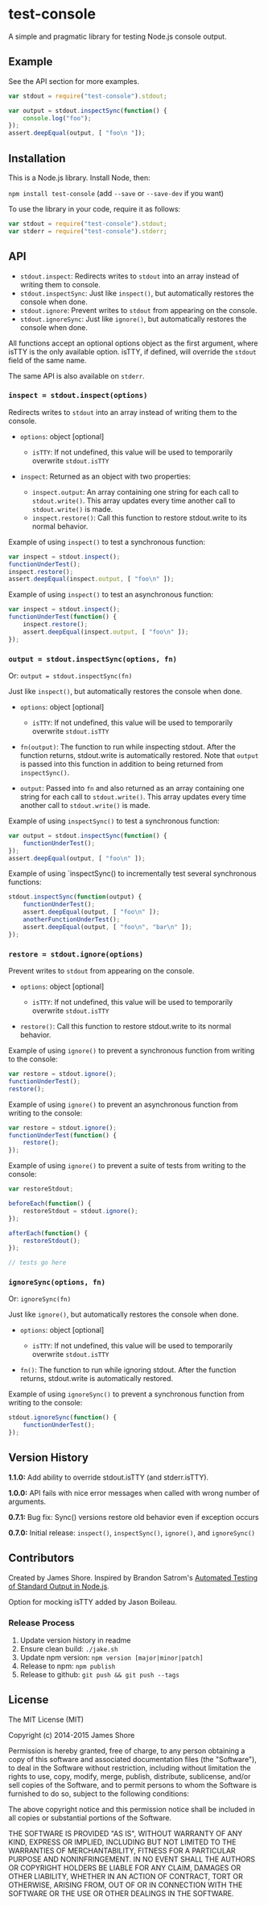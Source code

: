 # test-console

A simple and pragmatic library for testing Node.js console output.


## Example

See the API section for more examples.

```javascript
var stdout = require("test-console").stdout;

var output = stdout.inspectSync(function() {
    console.log("foo");
});
assert.deepEqual(output, [ "foo\n "]);
```

## Installation

This is a Node.js library. Install Node, then:

`npm install test-console` (add `--save` or `--save-dev` if you want)

To use the library in your code, require it as follows:

```javascript
var stdout = require("test-console").stdout;
var stderr = require("test-console").stderr;
```


## API

* `stdout.inspect`: Redirects writes to `stdout` into an array instead of writing them to console.
* `stdout.inspectSync`: Just like `inspect()`, but automatically restores the console when done.
* `stdout.ignore`: Prevent writes to `stdout` from appearing on the console.
* `stdout.ignoreSync`: Just like `ignore()`, but automatically restores the console when done.

All functions accept an optional options object as the first argument, where isTTY is the only available option. isTTY, if defined, will override the `stdout` field of the same name.

The same API is also available on `stderr`.


### `inspect = stdout.inspect(options)`

Redirects writes to `stdout` into an array instead of writing them to the console.

* `options`: object [optional]
  * `isTTY`: If not undefined, this value will be used to temporarily overwrite `stdout.isTTY`

* `inspect`: Returned as an object with two properties:
  * `inspect.output`: An array containing one string for each call to `stdout.write()`. This array updates every time another call to `stdout.write()` is made.
  * `inspect.restore()`: Call this function to restore stdout.write to its normal behavior.

Example of using `inspect()` to test a synchronous function:

```javascript
var inspect = stdout.inspect();
functionUnderTest();
inspect.restore();
assert.deepEqual(inspect.output, [ "foo\n" ]);
```

Example of using `inspect()` to test an asynchronous function:

```javascript
var inspect = stdout.inspect();
functionUnderTest(function() {
    inspect.restore();
    assert.deepEqual(inspect.output, [ "foo\n" ]);
});
```


### `output = stdout.inspectSync(options, fn)`
Or: `output = stdout.inspectSync(fn)`

Just like `inspect()`, but automatically restores the console when done.

* `options`: object [optional]
  * `isTTY`: If not undefined, this value will be used to temporarily overwrite `stdout.isTTY`

* `fn(output)`: The function to run while inspecting stdout. After the function returns, stdout.write is automatically restored. Note that `output` is passed into this function in addition to being returned from `inspectSync()`.

* `output`: Passed into `fn` and also returned as an array containing one string for each call to `stdout.write()`. This array updates every time another call to `stdout.write()` is made.

Example of using `inspectSync()` to test a synchronous function:

```javascript
var output = stdout.inspectSync(function() {
    functionUnderTest();
});
assert.deepEqual(output, [ "foo\n" ]);
```

Example of using `inspectSync() to incrementally test several synchronous functions:

```javascript
stdout.inspectSync(function(output) {
    functionUnderTest();
    assert.deepEqual(output, [ "foo\n" ]);
    anotherFunctionUnderTest();
    assert.deepEqual(output, [ "foo\n", "bar\n" ]);
});
```


### `restore = stdout.ignore(options)`

Prevent writes to `stdout` from appearing on the console.

* `options`: object [optional]
  * `isTTY`: If not undefined, this value will be used to temporarily overwrite `stdout.isTTY`

* `restore()`: Call this function to restore stdout.write to its normal behavior.

Example of using `ignore()` to prevent a synchronous function from writing to the console:

```javascript
var restore = stdout.ignore();
functionUnderTest();
restore();
```

Example of using `ignore()` to prevent an asynchronous function from writing to the console:

```javascript
var restore = stdout.ignore();
functionUnderTest(function() {
    restore();
});
```

Example of using `ignore()` to prevent a suite of tests from writing to the console:

```javascript
var restoreStdout;

beforeEach(function() {
    restoreStdout = stdout.ignore();
});

afterEach(function() {
    restoreStdout();
});

// tests go here
```


### `ignoreSync(options, fn)`
Or: `ignoreSync(fn)`

Just like `ignore()`, but automatically restores the console when done.

* `options`: object [optional]
  * `isTTY`: If not undefined, this value will be used to temporarily overwrite `stdout.isTTY`

* `fn()`: The function to run while ignoring stdout. After the function returns, stdout.write is automatically restored.

Example of using `ignoreSync()` to prevent a synchronous function from writing to the console:

```javascript
stdout.ignoreSync(function() {
    functionUnderTest();
});
```


## Version History

__1.1.0:__ Add ability to override stdout.isTTY (and stderr.isTTY).

__1.0.0:__ API fails with nice error messages when called with wrong number of arguments.

__0.7.1:__ Bug fix: Sync() versions restore old behavior even if exception occurs

__0.7.0:__ Initial release: `inspect()`, `inspectSync()`, `ignore()`, and `ignoreSync()`


## Contributors

Created by James Shore. Inspired by Brandon Satrom's [Automated Testing of Standard Output in Node.js](http://userinexperience.com/?p=714).

Option for mocking isTTY added by Jason Boileau.


### Release Process

1. Update version history in readme
2. Ensure clean build: `./jake.sh`
3. Update npm version: `npm version [major|minor|patch]`
4. Release to npm: `npm publish`
5. Release to github: `git push && git push --tags`


## License

The MIT License (MIT)

Copyright (c) 2014-2015 James Shore

Permission is hereby granted, free of charge, to any person obtaining a copy
of this software and associated documentation files (the "Software"), to deal
in the Software without restriction, including without limitation the rights
to use, copy, modify, merge, publish, distribute, sublicense, and/or sell
copies of the Software, and to permit persons to whom the Software is
furnished to do so, subject to the following conditions:

The above copyright notice and this permission notice shall be included in
all copies or substantial portions of the Software.

THE SOFTWARE IS PROVIDED "AS IS", WITHOUT WARRANTY OF ANY KIND, EXPRESS OR
IMPLIED, INCLUDING BUT NOT LIMITED TO THE WARRANTIES OF MERCHANTABILITY,
FITNESS FOR A PARTICULAR PURPOSE AND NONINFRINGEMENT. IN NO EVENT SHALL THE
AUTHORS OR COPYRIGHT HOLDERS BE LIABLE FOR ANY CLAIM, DAMAGES OR OTHER
LIABILITY, WHETHER IN AN ACTION OF CONTRACT, TORT OR OTHERWISE, ARISING FROM,
OUT OF OR IN CONNECTION WITH THE SOFTWARE OR THE USE OR OTHER DEALINGS IN
THE SOFTWARE.

